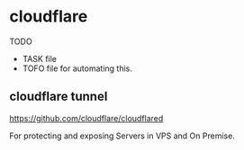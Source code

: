 # cloudflare

TODO

- TASK file 
- TOFO file for automating this.

## cloudflare tunnel

https://github.com/cloudflare/cloudflared

For protecting and exposing Servers in VPS and On Premise.
